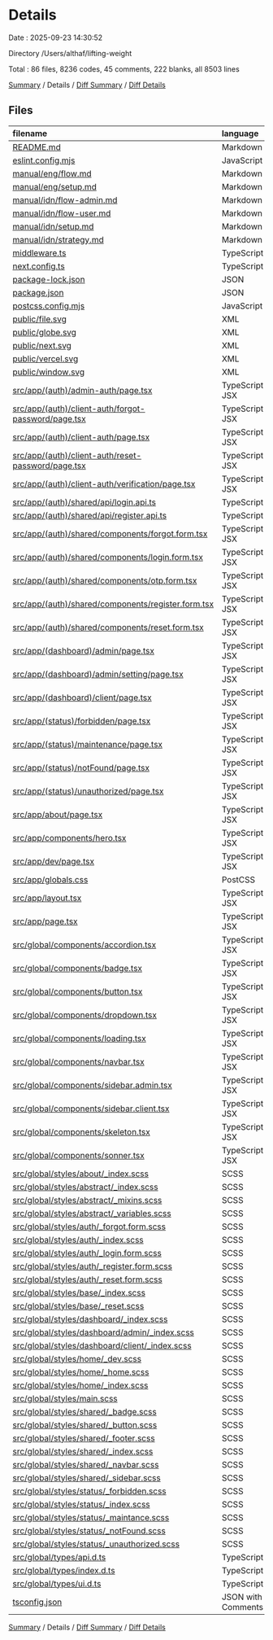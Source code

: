 # Details

Date : 2025-09-23 14:30:52

Directory /Users/althaf/lifting-weight

Total : 86 files,  8236 codes, 45 comments, 222 blanks, all 8503 lines

[Summary](results.md) / Details / [Diff Summary](diff.md) / [Diff Details](diff-details.md)

## Files
| filename | language | code | comment | blank | total |
| :--- | :--- | ---: | ---: | ---: | ---: |
| [README.md](/README.md) | Markdown | 26 | 0 | 14 | 40 |
| [eslint.config.mjs](/eslint.config.mjs) | JavaScript | 21 | 0 | 5 | 26 |
| [manual/eng/flow.md](/manual/eng/flow.md) | Markdown | 0 | 0 | 1 | 1 |
| [manual/eng/setup.md](/manual/eng/setup.md) | Markdown | 29 | 0 | 3 | 32 |
| [manual/idn/flow-admin.md](/manual/idn/flow-admin.md) | Markdown | 0 | 0 | 1 | 1 |
| [manual/idn/flow-user.md](/manual/idn/flow-user.md) | Markdown | 214 | 0 | 32 | 246 |
| [manual/idn/setup.md](/manual/idn/setup.md) | Markdown | 31 | 0 | 3 | 34 |
| [manual/idn/strategy.md](/manual/idn/strategy.md) | Markdown | 0 | 0 | 1 | 1 |
| [middleware.ts](/middleware.ts) | TypeScript | 0 | 0 | 1 | 1 |
| [next.config.ts](/next.config.ts) | TypeScript | 14 | 9 | 3 | 26 |
| [package-lock.json](/package-lock.json) | JSON | 6,825 | 0 | 1 | 6,826 |
| [package.json](/package.json) | JSON | 45 | 0 | 1 | 46 |
| [postcss.config.mjs](/postcss.config.mjs) | JavaScript | 4 | 0 | 2 | 6 |
| [public/file.svg](/public/file.svg) | XML | 1 | 0 | 0 | 1 |
| [public/globe.svg](/public/globe.svg) | XML | 1 | 0 | 0 | 1 |
| [public/next.svg](/public/next.svg) | XML | 1 | 0 | 0 | 1 |
| [public/vercel.svg](/public/vercel.svg) | XML | 1 | 0 | 0 | 1 |
| [public/window.svg](/public/window.svg) | XML | 1 | 0 | 0 | 1 |
| [src/app/(auth)/admin-auth/page.tsx](/src/app/(auth)/admin-auth/page.tsx) | TypeScript JSX | 0 | 0 | 1 | 1 |
| [src/app/(auth)/client-auth/forgot-password/page.tsx](/src/app/(auth)/client-auth/forgot-password/page.tsx) | TypeScript JSX | 0 | 0 | 1 | 1 |
| [src/app/(auth)/client-auth/page.tsx](/src/app/(auth)/client-auth/page.tsx) | TypeScript JSX | 0 | 0 | 1 | 1 |
| [src/app/(auth)/client-auth/reset-password/page.tsx](/src/app/(auth)/client-auth/reset-password/page.tsx) | TypeScript JSX | 0 | 0 | 1 | 1 |
| [src/app/(auth)/client-auth/verification/page.tsx](/src/app/(auth)/client-auth/verification/page.tsx) | TypeScript JSX | 0 | 0 | 1 | 1 |
| [src/app/(auth)/shared/api/login.api.ts](/src/app/(auth)/shared/api/login.api.ts) | TypeScript | 0 | 0 | 1 | 1 |
| [src/app/(auth)/shared/api/register.api.ts](/src/app/(auth)/shared/api/register.api.ts) | TypeScript | 0 | 0 | 1 | 1 |
| [src/app/(auth)/shared/components/forgot.form.tsx](/src/app/(auth)/shared/components/forgot.form.tsx) | TypeScript JSX | 0 | 0 | 1 | 1 |
| [src/app/(auth)/shared/components/login.form.tsx](/src/app/(auth)/shared/components/login.form.tsx) | TypeScript JSX | 0 | 0 | 1 | 1 |
| [src/app/(auth)/shared/components/otp.form.tsx](/src/app/(auth)/shared/components/otp.form.tsx) | TypeScript JSX | 0 | 0 | 1 | 1 |
| [src/app/(auth)/shared/components/register.form.tsx](/src/app/(auth)/shared/components/register.form.tsx) | TypeScript JSX | 0 | 0 | 1 | 1 |
| [src/app/(auth)/shared/components/reset.form.tsx](/src/app/(auth)/shared/components/reset.form.tsx) | TypeScript JSX | 0 | 0 | 1 | 1 |
| [src/app/(dashboard)/admin/page.tsx](/src/app/(dashboard)/admin/page.tsx) | TypeScript JSX | 0 | 0 | 1 | 1 |
| [src/app/(dashboard)/admin/setting/page.tsx](/src/app/(dashboard)/admin/setting/page.tsx) | TypeScript JSX | 0 | 0 | 1 | 1 |
| [src/app/(dashboard)/client/page.tsx](/src/app/(dashboard)/client/page.tsx) | TypeScript JSX | 0 | 0 | 1 | 1 |
| [src/app/(status)/forbidden/page.tsx](/src/app/(status)/forbidden/page.tsx) | TypeScript JSX | 0 | 0 | 1 | 1 |
| [src/app/(status)/maintenance/page.tsx](/src/app/(status)/maintenance/page.tsx) | TypeScript JSX | 0 | 0 | 1 | 1 |
| [src/app/(status)/notFound/page.tsx](/src/app/(status)/notFound/page.tsx) | TypeScript JSX | 0 | 0 | 1 | 1 |
| [src/app/(status)/unauthorized/page.tsx](/src/app/(status)/unauthorized/page.tsx) | TypeScript JSX | 0 | 0 | 1 | 1 |
| [src/app/about/page.tsx](/src/app/about/page.tsx) | TypeScript JSX | 0 | 0 | 1 | 1 |
| [src/app/components/hero.tsx](/src/app/components/hero.tsx) | TypeScript JSX | 7 | 1 | 1 | 9 |
| [src/app/dev/page.tsx](/src/app/dev/page.tsx) | TypeScript JSX | 331 | 1 | 5 | 337 |
| [src/app/globals.css](/src/app/globals.css) | PostCSS | 22 | 0 | 5 | 27 |
| [src/app/layout.tsx](/src/app/layout.tsx) | TypeScript JSX | 31 | 0 | 5 | 36 |
| [src/app/page.tsx](/src/app/page.tsx) | TypeScript JSX | 14 | 3 | 6 | 23 |
| [src/global/components/accordion.tsx](/src/global/components/accordion.tsx) | TypeScript JSX | 0 | 0 | 1 | 1 |
| [src/global/components/badge.tsx](/src/global/components/badge.tsx) | TypeScript JSX | 91 | 1 | 6 | 98 |
| [src/global/components/button.tsx](/src/global/components/button.tsx) | TypeScript JSX | 165 | 1 | 8 | 174 |
| [src/global/components/dropdown.tsx](/src/global/components/dropdown.tsx) | TypeScript JSX | 0 | 0 | 1 | 1 |
| [src/global/components/loading.tsx](/src/global/components/loading.tsx) | TypeScript JSX | 5 | 1 | 1 | 7 |
| [src/global/components/navbar.tsx](/src/global/components/navbar.tsx) | TypeScript JSX | 37 | 1 | 6 | 44 |
| [src/global/components/sidebar.admin.tsx](/src/global/components/sidebar.admin.tsx) | TypeScript JSX | 0 | 1 | 2 | 3 |
| [src/global/components/sidebar.client.tsx](/src/global/components/sidebar.client.tsx) | TypeScript JSX | 0 | 0 | 1 | 1 |
| [src/global/components/skeleton.tsx](/src/global/components/skeleton.tsx) | TypeScript JSX | 0 | 0 | 1 | 1 |
| [src/global/components/sonner.tsx](/src/global/components/sonner.tsx) | TypeScript JSX | 0 | 0 | 1 | 1 |
| [src/global/styles/about/\_index.scss](/src/global/styles/about/_index.scss) | SCSS | 0 | 0 | 1 | 1 |
| [src/global/styles/abstract/\_index.scss](/src/global/styles/abstract/_index.scss) | SCSS | 2 | 0 | 0 | 2 |
| [src/global/styles/abstract/\_mixins.scss](/src/global/styles/abstract/_mixins.scss) | SCSS | 37 | 5 | 9 | 51 |
| [src/global/styles/abstract/\_variables.scss](/src/global/styles/abstract/_variables.scss) | SCSS | 5 | 1 | 2 | 8 |
| [src/global/styles/auth/\_forgot.form.scss](/src/global/styles/auth/_forgot.form.scss) | SCSS | 0 | 0 | 1 | 1 |
| [src/global/styles/auth/\_index.scss](/src/global/styles/auth/_index.scss) | SCSS | 0 | 0 | 1 | 1 |
| [src/global/styles/auth/\_login.form.scss](/src/global/styles/auth/_login.form.scss) | SCSS | 0 | 0 | 1 | 1 |
| [src/global/styles/auth/\_register.form.scss](/src/global/styles/auth/_register.form.scss) | SCSS | 0 | 0 | 1 | 1 |
| [src/global/styles/auth/\_reset.form.scss](/src/global/styles/auth/_reset.form.scss) | SCSS | 0 | 0 | 1 | 1 |
| [src/global/styles/base/\_index.scss](/src/global/styles/base/_index.scss) | SCSS | 1 | 0 | 0 | 1 |
| [src/global/styles/base/\_reset.scss](/src/global/styles/base/_reset.scss) | SCSS | 10 | 1 | 3 | 14 |
| [src/global/styles/dashboard/\_index.scss](/src/global/styles/dashboard/_index.scss) | SCSS | 0 | 0 | 1 | 1 |
| [src/global/styles/dashboard/admin/\_index.scss](/src/global/styles/dashboard/admin/_index.scss) | SCSS | 0 | 0 | 1 | 1 |
| [src/global/styles/dashboard/client/\_index.scss](/src/global/styles/dashboard/client/_index.scss) | SCSS | 0 | 0 | 1 | 1 |
| [src/global/styles/home/\_dev.scss](/src/global/styles/home/_dev.scss) | SCSS | 29 | 1 | 6 | 36 |
| [src/global/styles/home/\_home.scss](/src/global/styles/home/_home.scss) | SCSS | 12 | 1 | 3 | 16 |
| [src/global/styles/home/\_index.scss](/src/global/styles/home/_index.scss) | SCSS | 2 | 0 | 0 | 2 |
| [src/global/styles/main.scss](/src/global/styles/main.scss) | SCSS | 4 | 1 | 0 | 5 |
| [src/global/styles/shared/\_badge.scss](/src/global/styles/shared/_badge.scss) | SCSS | 45 | 1 | 11 | 57 |
| [src/global/styles/shared/\_button.scss](/src/global/styles/shared/_button.scss) | SCSS | 66 | 6 | 15 | 87 |
| [src/global/styles/shared/\_footer.scss](/src/global/styles/shared/_footer.scss) | SCSS | 0 | 0 | 1 | 1 |
| [src/global/styles/shared/\_index.scss](/src/global/styles/shared/_index.scss) | SCSS | 3 | 0 | 0 | 3 |
| [src/global/styles/shared/\_navbar.scss](/src/global/styles/shared/_navbar.scss) | SCSS | 25 | 1 | 7 | 33 |
| [src/global/styles/shared/\_sidebar.scss](/src/global/styles/shared/_sidebar.scss) | SCSS | 0 | 0 | 1 | 1 |
| [src/global/styles/status/\_forbidden.scss](/src/global/styles/status/_forbidden.scss) | SCSS | 0 | 0 | 1 | 1 |
| [src/global/styles/status/\_index.scss](/src/global/styles/status/_index.scss) | SCSS | 0 | 0 | 1 | 1 |
| [src/global/styles/status/\_maintance.scss](/src/global/styles/status/_maintance.scss) | SCSS | 0 | 0 | 1 | 1 |
| [src/global/styles/status/\_notFound.scss](/src/global/styles/status/_notFound.scss) | SCSS | 0 | 0 | 1 | 1 |
| [src/global/styles/status/\_unauthorized.scss](/src/global/styles/status/_unauthorized.scss) | SCSS | 0 | 0 | 1 | 1 |
| [src/global/types/api.d.ts](/src/global/types/api.d.ts) | TypeScript | 23 | 1 | 4 | 28 |
| [src/global/types/index.d.ts](/src/global/types/index.d.ts) | TypeScript | 2 | 1 | 1 | 4 |
| [src/global/types/ui.d.ts](/src/global/types/ui.d.ts) | TypeScript | 26 | 6 | 6 | 38 |
| [tsconfig.json](/tsconfig.json) | JSON with Comments | 27 | 0 | 1 | 28 |

[Summary](results.md) / Details / [Diff Summary](diff.md) / [Diff Details](diff-details.md)